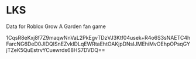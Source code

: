 # LKS
Data for Roblox Grow A Garden fan game

1CqsR8eKxj8f7Z9maqwNnVaL2PkEgvTDzVJ3Ktf04usek+R4o6S3sNAETC4hFarcNG6DeD0JIDQISnEZvkIDLqEWRtaEhtOAKjpDNsIJMEhiMvOEhpOPsqGYjTZeK5QuEstrvYCuewrds68HS7DVDQ==